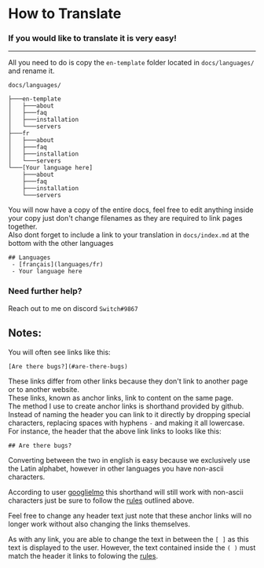 # **How to Translate**

### If you would like to translate it is very easy!
---
All you need to do is copy the `en-template` folder located in `docs/languages/` and rename it.<br/>
```
docs/languages/

├───en-template
│   ├───about
│   ├───faq
│   ├───installation
│   └───servers
├───fr
│   ├───about
│   ├───faq
│   ├───installation
│   └───servers
└───[Your language here]
    ├───about
    ├───faq
    ├───installation
    └───servers
```
You will now have a copy of the entire docs, feel free to edit anything inside your copy just don't change filenames as they are required to link pages together.<br/>
Also dont forget to include a link to your translation in `docs/index.md` at the bottom with the other languages
```
## Languages
 - [français](languages/fr)
 - Your language here
```

### Need further help?
Reach out to me on discord `Switch#9867`

## Notes:

You will often see links like this:
```
[Are there bugs?](#are-there-bugs)
```
These links differ from other links because they don't link to another page or to another website.<br/>
These links, known as anchor links, link to content on the same page.<br/>
The method I use to create anchor links is shorthand provided by github. Instead of naming the header you can link to it directly by dropping special characters, replacing spaces with hyphens `-` and making it all lowercase.<br/>
For instance, the header that the above link links to looks like this:
```
## Are there bugs?
```
Converting between the two in english is easy because we exclusively use the Latin alphabet, however in other languages you have non-ascii characters.<br/>

According to user [googlielmo](https://gist.github.com/asabaylus/3071099#gistcomment-1798560) this shorthand will still work with non-ascii characters just be sure to follow the [rules](https://gist.github.com/asabaylus/3071099#anchors-in-markdown) outlined above.<br/>

Feel free to change any header text just note that these anchor links will no longer work without also changing the links themselves.<br/>

As with any link, you are able to change the text in between the `[ ]` as this text is displayed to the user. However, the text contained inside the `( )` must match the header it links to folowing the [rules](https://gist.github.com/asabaylus/3071099#anchors-in-markdown).